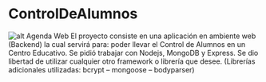 # ControlDeAlumnos
![alt Agenda Web](https://github.com/eramirez2017503/ControlDeAlumnos/blob/main/Description/2.png)
​El proyecto consiste en una aplicación en ambiente web (Backend) la cual servirá para: poder llevar el Control de Alumnos en un Centro Educativo. Se pidió trabajar con Nodejs, MongoDB y Express. Se dio libertad de utilizar cualquier otro framework o librería que desee. (Librerías adicionales utilizadas: bcrypt – mongoose – bodyparser)
